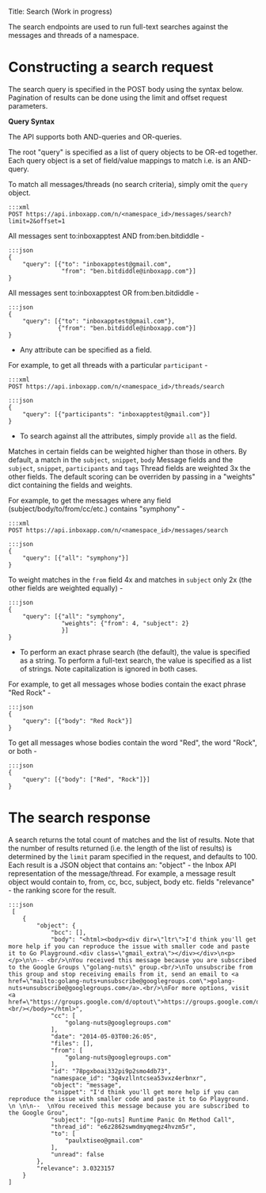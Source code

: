 Title: Search (Work in progress)

The search endpoints are used to run full-text searches against the messages and threads of a namespace.

# Constructing a search request

The search query is specified in the POST body using the syntax below.
Pagination of results can be done using the limit and offset request parameters.

**Query Syntax**

The API supports both AND-queries and OR-queries.

The root "query" is specified as a list of query objects to be OR-ed together.
Each query object is a set of field/value mappings to match i.e. is an AND-query.

To match all messages/threads (no search criteria), simply omit
the `query` object.

```
:::xml
POST https://api.inboxapp.com/n/<namespace_id>/messages/search?limit=2&offset=1
```

All messages sent to:inboxapptest AND from:ben.bitdiddle -

```
:::json
{
    "query": [{"to": "inboxapptest@gmail.com",
               "from": "ben.bitdiddle@inboxapp.com"}]
}
```

All messages sent to:inboxapptest OR from:ben.bitdiddle -

```
:::json
{
    "query": [{"to": "inboxapptest@gmail.com"},
              {"from": "ben.bitdiddle@inboxapp.com"}]
}
```

* Any attribute can be specified as a field.

For example, to get all threads with a particular `participant` -

```
:::xml
POST https://api.inboxapp.com/n/<namespace_id>/threads/search
```

```
:::json
{
    "query": [{"participants": "inboxapptest@gmail.com"}]
}
```

* To search against all the attributes, simply provide `all` as the field.

Matches in certain fields can be weighted higher than those in others. By default,
a match in the `subject`, `snippet`, `body` Message fields and the `subject`, `snippet`,
`participants` and `tags` Thread fields are weighted 3x the other fields.
The default scoring can be overriden by passing in a "weights" dict containing the fields and weights.

For example, to get the messages where any field (subject/body/to/from/cc/etc.) contains "symphony" -

```
:::xml
POST https://api.inboxapp.com/n/<namespace_id>/messages/search
```

```
:::json
{
    "query": [{"all": "symphony"}]
}
```

To weight matches in the `from` field 4x and matches in `subject` only 2x
(the other fields are weighted equally) -

```
:::json
{
    "query": [{"all": "symphony",
               "weights": {"from": 4, "subject": 2}
               }]
}
```

* To perform an exact phrase search (the default), the value is specified as a string.
To perform a full-text search, the value is specified as a list of strings.
Note capitalization is ignored in both cases.

For example, to get all messages whose bodies contain the exact phrase "Red Rock" -

```
:::json
{
    "query": [{"body": "Red Rock"}]
}
```

To get all messages whose bodies contain the word "Red", the word "Rock", or both -

```
:::json
{
    "query": [{"body": ["Red", "Rock"]}]
}
```

# The search response

A search returns the total count of matches and the list of results.
Note that the number of results returned (i.e. the length of the list of results) is determined by the `limit` param specified in the request,
and defaults to 100.
Each result is a JSON object that contains an:
"object" - the Inbox API representation of the message/thread.
For example, a message result object would contain to, from, cc, bcc, subject, body etc. fields
"relevance" - the ranking score for the result.

```
:::json
 [
    {
        "object": {
            "bcc": [],
            "body": "<html><body><div dir=\"ltr\">I'd think you'll get more help if you can reproduce the issue with smaller code and paste it to Go Playground.<div class=\"gmail_extra\"></div></div>\n<p></p>\n\n-- <br/>\nYou received this message because you are subscribed to the Google Groups \"golang-nuts\" group.<br/>\nTo unsubscribe from this group and stop receiving emails from it, send an email to <a href=\"mailto:golang-nuts+unsubscribe@googlegroups.com\">golang-nuts+unsubscribe@googlegroups.com</a>.<br/>\nFor more options, visit <a href=\"https://groups.google.com/d/optout\">https://groups.google.com/d/optout</a>.<br/></body></html>",
            "cc": [
                "golang-nuts@googlegroups.com"
            ],
            "date": "2014-05-03T00:26:05",
            "files": [],
            "from": [
                "golang-nuts@googlegroups.com"
            ],
            "id": "78pgxboai332pi9p2smo4db73",
            "namespace_id": "3q4vzllntcsea53vxz4erbnxr",
            "object": "message",
            "snippet": "I'd think you'll get more help if you can reproduce the issue with smaller code and paste it to Go Playground. \n \n\n--  \nYou received this message because you are subscribed to the Google Grou",
            "subject": "[go-nuts] Runtime Panic On Method Call",
            "thread_id": "e6z2862swmdmyqmegz4hvzm5r",
            "to": [
                "paulxtiseo@gmail.com"
            ],
            "unread": false
        },
        "relevance": 3.0323157
    }
]
```
